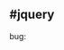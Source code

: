 #jquery
-----


bug: <script src="asset/jquery-1.11.2.js"/> =>
<script src="asset/jquery-1.11.2.js"></script>